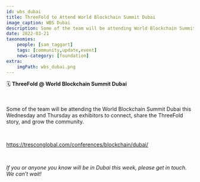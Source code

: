 ```yaml
---
id: wbs_dubai
title: ThreeFold to Attend World Blockchain Summit Dubai
image_caption: WBS Dubai
description: Some of the team will be attending World Blockchain Summit in Dubai this week as exhibitors.
date: 2022-03-21
taxonomies:
    people: [sam_taggart]
    tags: [community,update,event]
    news-category: [foundation]
extra:
    imgPath: wbs_dubai.png
---
```


🗓 **ThreeFold @ World Blockchain Summit Dubai**

<br/>

Some of the team will be attending the World Blockchain Summit Dubai this Wednesday and Thursday as exhibitors to connect, share the ThreeFold story, and grow the community.

<br/>

https://tresconglobal.com/conferences/blockchain/dubai/

<br/>

*If you or anyone you know will be in Dubai this week, please get in touch. We can’t wait!*